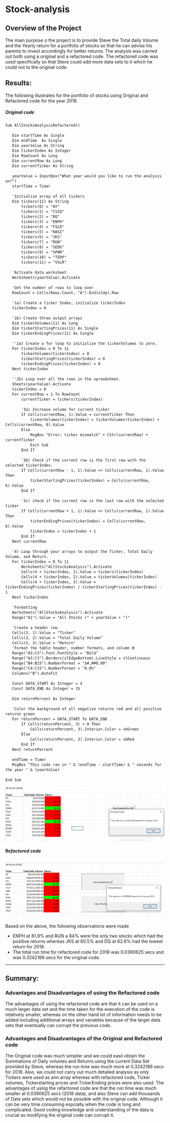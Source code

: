 # **Stock-analysis**
## Overview of the Project
The main purpose o the project is to provide Steve the Total daily Volume and the Yearly return for a portfolio of stocks so that he can advise his parents to invest accordingly for better returns. The analysis was carried out both using a original and a refactored code. The refactored code was used specifically so that Steve could add more data sets to it which he could not to the original code. 
## Results:
The following illustrates for the portfolio of stocks using Original and Refactored code for the year 2018.  

##### **Original code**
 ~~~VBAscript
 Sub AllStocksAnalysisRefactored()
    
    Dim startTime As Single
    Dim endTime  As Single
    Dim yearValue As String
    Dim tickerIndex As Integer
    Dim RowCount As Long
    Dim currentRow As Long
    Dim currentTicker As String
    
    yearValue = InputBox("What year would you like to run the analysis on?")
    startTime = Timer

    'Initialize array of all tickers
    Dim tickers(11) As String
        tickers(0) = "AY"
        tickers(1) = "CSIQ"
        tickers(2) = "DQ"
        tickers(3) = "ENPH"
        tickers(4) = "FSLR"
        tickers(5) = "HASI"
        tickers(6) = "JKS"
        tickers(7) = "RUN"
        tickers(8) = "SEDG"
        tickers(9) = "SPWR"
        tickers(10) = "TERP"
        tickers(11) = "VSLR"
    
    'Activate data worksheet
    Worksheets(yearValue).Activate
    
    'Get the number of rows to loop over
    RowCount = Cells(Rows.Count, "A").End(xlUp).Row
    
    '1a) Create a ticker Index, initialize tickerIndex
    tickerIndex = 0

    '1b) Create three output arrays
    Dim tickerVolumes(11) As Long
    Dim tickerStartingPrices(11) As Single
    Dim tickerEndingPrices(11) As Single
    
    ''2a) Create a for loop to initialize the tickerVolumes to zero.
    For tickerIndex = 0 To 11
        tickerVolumes(tickerIndex) = 0
        tickerStartingPrices(tickerIndex) = 0
        tickerEndingPrices(tickerIndex) = 0
    Next tickerIndex

    ''2b) Loop over all the rows in the spreadsheet.
    Sheets(yearValue).Activate
    tickerIndex = 0
    For currentRow = 2 To RowCount
        currentTicker = tickers(tickerIndex)

        '3a) Increase volume for current ticker
        If Cells(currentRow, 1).Value = currentTicker Then
            tickerVolumes(tickerIndex) = tickerVolumes(tickerIndex) + Cells(currentRow, 8).Value
        Else
            MsgBox "Error: ticker mismatch" + CStr(currentRow) + currentTicker
            Exit Sub
        End If
        
        '3b) Check if the current row is the first row with the selected tickerIndex.
        If Cells(currentRow - 1, 1).Value <> Cells(currentRow, 1).Value Then
            tickerStartingPrices(tickerIndex) = Cells(currentRow, 6).Value
        End If
        
        '3c) check if the current row is the last row with the selected ticker
        If Cells(currentRow + 1, 1).Value <> Cells(currentRow, 1).Value Then
            tickerEndingPrices(tickerIndex) = Cells(currentRow, 6).Value
            tickerIndex = tickerIndex + 1
        End If
    Next currentRow
    
    '4) Loop through your arrays to output the Ticker, Total Daily Volume, and Return.
    For tickerIndex = 0 To 11
        Worksheets("AllStocksAnalysis").Activate
        Cells(4 + tickerIndex, 1).Value = tickers(tickerIndex)
        Cells(4 + tickerIndex, 2).Value = tickerVolumes(tickerIndex)
        Cells(4 + tickerIndex, 3).Value = tickerEndingPrices(tickerIndex) / tickerStartingPrices(tickerIndex) - 1
    Next tickerIndex
    
    'Formatting
    Worksheets("AllStocksAnalysis").Activate
    Range("A1").Value = "All Stocks (" + yearValue + ")"
    
    'Create a header row
    Cells(3, 1).Value = "Ticker"
    Cells(3, 2).Value = "Total Daily Volume"
    Cells(3, 3).Value = "Return"
    'Format the table header, number formats, and column B
    Range("A3:C3").Font.FontStyle = "Bold"
    Range("A3:C3").Borders(xlEdgeBottom).LineStyle = xlContinuous
    Range("B4:B15").NumberFormat = "$#,##0.00"
    Range("C4:C15").NumberFormat = "0.0%"
    Columns("B").AutoFit

    Const DATA_START As Integer = 4
    Const DATA_END As Integer = 15

    Dim returnPercent As Integer

    'Color the background of all negative returns red and all positive returns green
    For returnPercent = DATA_START To DATA_END
        If Cells(returnPercent, 3) > 0 Then
            Cells(returnPercent, 3).Interior.Color = vbGreen
        Else
            Cells(returnPercent, 3).Interior.Color = vbRed
        End If
    Next returnPercent
 
    endTime = Timer
    MsgBox "This code ran in " & (endTime - startTime) & " seconds for the year " & (yearValue)

End Sub

 ~~~
![2018 Green Stock analysis with Run time](https://github.com/Manishthapa2022/Stock-analysis/blob/main/Resource/Green_Stocks_2018.png)
##### **Refactored code**
![2018 VBA Challenge with Run time](https://github.com/Manishthapa2022/Stock-analysis/blob/main/Resource/VBA_Challenge_2018.PNG)
---
Based on the above, the following observations were made
- ENPH at 81.9% and RUN a 84% were the only two stocks which had the positive returns whereas JKS at 60.5% and DQ at 62.6% had the lowest return for 2018.
- The total run time for refactored code for 2018 was 0.0390625 secs and was 0.3242188 secs for the original code.
--- 
## Summary:
### Advantages and Disadvantages of using the Refactored code
The advantages of using the refactored code are that it can be used on a much larger data set and the time taken for the execution of the code is relatively smaller, whereas on the other hand lot of information needs to be added including additional arrays and variables because of the larger data sets that eventually can corrupt the previous code.   
### Advantages and Disadvantages of the Original and Refactored code
The Original code was much simplier and we could easil obtain the Summations of Daily volumes and Retunrs using the current Data Set provided by Steve, whereas the run time was much more at 0.3242188 secs for 2018. Also, we could not carry out much detailed analysis as only Tickers were used as ann array whereas with refactored code, Ticker volumes, Tickerstarting prices and TickerEnding prices were also used. 
The advantages of using the refactored code are that the run time was much smaller at 0.0390625 secs (2018 data), and also Steve can add thousands of Data sets which would not be possible with the original code. Although it can be very time consuming espcially when the code is long and complicated. Good coding knowledge and understanding of the data is crucial as modifying the original code can corrupt it. 
